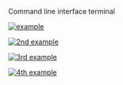 Command line interface terminal


[![example](https://github.com/mhykol2k/CLI-Project/actions/workflows/main.yml//badge.svg?branch=master)](.github/workflows/main.yml)

[![2nd example](https://github.com/mhykol2k/CLI-Project/actions/workflows/chrome.yml//badge.svg?branch=master)](.github/workflows/chrome.yml)

[![3rd example](https://github.com/mhykol2k/CLI-Project/actions/workflows/edge.yml//badge.svg?branch=master)](.github/workflows/edge.yml)

[![4th example](https://github.com/mhykol2k/CLI-Project/actions/workflows/headless.yml//badge.svg?branch=master)](.github/workflows/headless.yml)